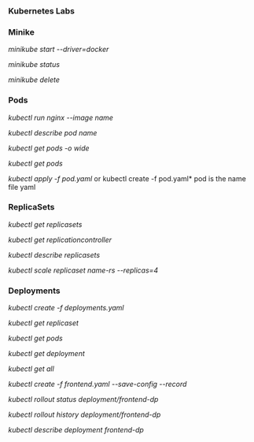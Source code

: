### Kubernetes Labs

### Minike

*minikube start --driver=docker*

*minikube status*

*minikube delete*


### Pods

*kubectl  run nginx --image name*

*kubectl describe pod name*

*kubectl get pods -o wide*

*kubectl get pods*

*kubectl apply -f pod.yaml* or kubectl create -f pod.yaml* pod is the name file yaml

### ReplicaSets

*kubectl get replicasets*

*kubectl get replicationcontroller*

*kubectl describe replicasets*

*kubectl scale replicaset name-rs --replicas=4*

### Deployments

*kubectl create -f deployments.yaml*

*kubectl get replicaset*

*kubectl get pods*

*kubectl get deployment*

*kubectl get all*

*kubectl create -f frontend.yaml --save-config --record*

*kubectl rollout status deployment/frontend-dp*

*kubectl rollout history deployment/frontend-dp*

*kubectl describe deployment frontend-dp*
